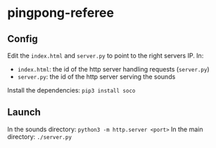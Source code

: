 # pingpong-referee

## Config

Edit the `index.html` and `server.py` to point to the right servers IP. In:
* `index.html`: the id of the http server handling requests (`server.py`)
* `server.py`: the id of the http server serving the sounds

Install the dependencies: `pip3 install soco`

## Launch

In the sounds directory: `python3 -m http.server <port>`
In the main directory: `./server.py`
